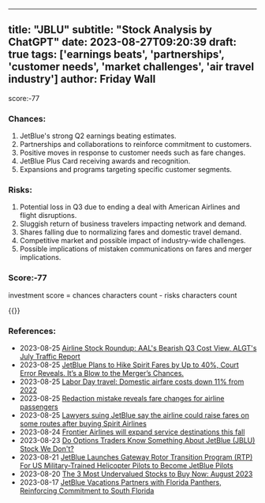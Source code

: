 
---
title: "JBLU"
subtitle: "Stock Analysis by ChatGPT"
date: 2023-08-27T09:20:39
draft: true
tags: ['earnings beats', 'partnerships', 'customer needs', 'market challenges', 'air travel industry']
author: Friday Wall
---

score:-77
### Chances:
1. JetBlue's strong Q2 earnings beating estimates.
2. Partnerships and collaborations to reinforce commitment to customers.
3. Positive moves in response to customer needs such as fare changes.
4. JetBlue Plus Card receiving awards and recognition.
5. Expansions and programs targeting specific customer segments.
### Risks:
1. Potential loss in Q3 due to ending a deal with American Airlines and flight disruptions.
2. Sluggish return of business travelers impacting network and demand.
3. Shares falling due to normalizing fares and domestic travel demand.
4. Competitive market and possible impact of industry-wide challenges.
5. Possible implications of mistaken communications on fares and merger implications.
### Score:-77
investment score = chances characters count - risks characters count

{{<tradingview symbol="NASDAQ:JBLU">}}
### References:
- 2023-08-25 [Airline Stock Roundup: AAL's Bearish Q3 Cost View, ALGT's July Traffic Report](https://finance.yahoo.com/news/airline-stock-roundup-aals-bearish-154000916.html?.tsrc=rss)
- 2023-08-25 [JetBlue Plans to Hike Spirit Fares by Up to 40%, Court Error Reveals. It’s a Blow to the Merger’s Chances.](https://finance.yahoo.com/m/f8028ee4-47f9-36d7-a341-e104280cb453/jetblue-plans-to-hike-spirit.html?.tsrc=rss)
- 2023-08-25 [Labor Day travel: Domestic airfare costs down 11% from 2022](https://finance.yahoo.com/video/labor-day-travel-domestic-airfare-144828629.html?.tsrc=rss)
- 2023-08-25 [Redaction mistake reveals fare changes for airline passengers](https://finance.yahoo.com/m/05393806-61e5-37bb-82c6-afb0edca4c26/redaction-mistake-reveals.html?.tsrc=rss)
- 2023-08-25 [Lawyers suing JetBlue say the airline could raise fares on some routes after buying Spirit Airlines](https://finance.yahoo.com/news/court-documents-jetblue-says-could-214024240.html?.tsrc=rss)
- 2023-08-24 [Frontier Airlines will expand service destinations this fall](https://finance.yahoo.com/m/76e7e174-1720-31e6-b3af-bf65fbede333/frontier-airlines-will-expand.html?.tsrc=rss)
- 2023-08-23 [Do Options Traders Know Something About JetBlue (JBLU) Stock We Don't?](https://finance.yahoo.com/news/options-traders-know-something-jetblue-123400653.html?.tsrc=rss)
- 2023-08-21 [JetBlue Launches Gateway Rotor Transition Program (RTP) For US Military-Trained Helicopter Pilots to Become JetBlue Pilots](https://finance.yahoo.com/news/jetblue-launches-gateway-rotor-transition-140000474.html?.tsrc=rss)
- 2023-08-20 [The 3 Most Undervalued Stocks to Buy Now: August 2023](https://finance.yahoo.com/news/3-most-undervalued-stocks-buy-120717537.html?.tsrc=rss)
- 2023-08-17 [JetBlue Vacations Partners with Florida Panthers, Reinforcing Commitment to South Florida](https://finance.yahoo.com/news/jetblue-vacations-partners-florida-panthers-130000408.html?.tsrc=rss)


                